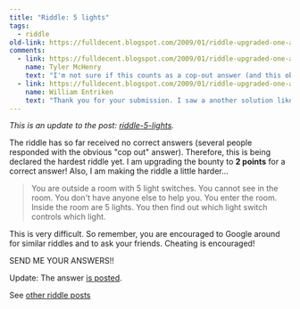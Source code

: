 ```yaml
---
title: "Riddle: 5 lights"
tags: 
  - riddle	
old-link: https://fulldecent.blogspot.com/2009/01/riddle-upgraded-one-about-lights.html
comments:
  - link: https://fulldecent.blogspot.com/2009/01/riddle-upgraded-one-about-lights.html#comment-1081130447559099335
    name: Tyler McHenry
    text: "I'm not sure if this counts as a cop-out answer (and this obviously wouldn't work with CFL bulbs, but then again neither would the 4-bulb solution) but: Chose 1 switch. Flick it on and off continuously for a good, long while (say, a few days), or alternatively leave it on for a very long time (like, a year or two). The point is that the problem specifies no time limit. Once you've done that, then with the remaining four switches do the same thing as with the four-switch problem. Turn two switches on for a few minutes, then turn one of them off and turn another on. Quickly enter the room and feel the bulbs. You should be able to differentiate the last four bulbs between on/hot, on/cold, off/hot, off/cold as with the four-switch problem. The fifth bulb, the one with the broken filament, is the first one you chose."
  - link: https://fulldecent.blogspot.com/2009/01/riddle-upgraded-one-about-lights.html#comment-3124157469773068243
    name: William Entriken
    text: "Thank you for your submission. I saw a another solution like from Duncan this and considered whether the underlying assumption is valid: after turning on, a bulb does not get hot immediately. Previously I thought this assumption fails and even tested it. However, now I see that for lower watt bulbs it is true! Naturally, valid assumptions are given to contestants, and Duncan retroactively gets his point. You, sir, are however WAY past the deadline. FYI the cop out answer was: the switches are labeled."
---
```


*This is an update to the post: [riddle-5-lights](./riddle-4-lights).*

The riddle has so far received no correct answers (several people responded with the obvious "cop out" answer). Therefore, this is being declared the hardest riddle yet. I am upgrading the bounty to **2 points** for a correct answer! Also, I am making the riddle a little harder...

> You are outside a room with 5 light switches. You cannot see in the room. You don't have anyone else to help you. You enter the room. Inside the room are 5 lights. You then find out which light switch controls which light.

This is very difficult. So remember, you are encouraged to Google around for similar riddles and to ask your friends. Cheating is encouraged!

SEND ME YOUR ANSWERS!!

Update: The answer [is posted](./riddle-5-lights-answer).

See [other riddle posts](posts-by-tag#riddle)
